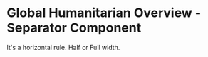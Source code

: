 Global Humanitarian Overview - Separator Component
==========================================================

It's a horizontal rule. Half or Full width.
